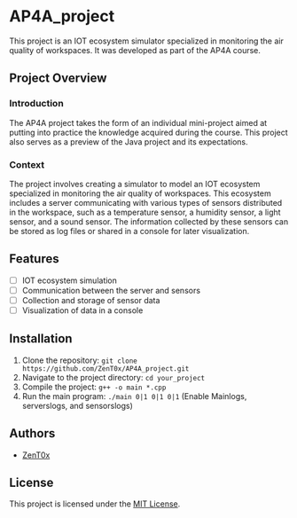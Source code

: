 # AP4A_project

This project is an IOT ecosystem simulator specialized in monitoring the air quality of workspaces. It was developed as part of the AP4A course.

## Project Overview

### Introduction

The AP4A project takes the form of an individual mini-project aimed at putting into practice the knowledge acquired during the course. This project also serves as a preview of the Java project and its expectations.
### Context

The project involves creating a simulator to model an IOT ecosystem specialized in monitoring the air quality of workspaces. This ecosystem includes a server communicating with various types of sensors distributed in the workspace, such as a temperature sensor, a humidity sensor, a light sensor, and a sound sensor. The information collected by these sensors can be stored as log files or shared in a console for later visualization.

## Features

- [ ] IOT ecosystem simulation
- [ ] Communication between the server and sensors
- [ ] Collection and storage of sensor data
- [ ] Visualization of data in a console

## Installation

1. Clone the repository: `git clone https://github.com/ZenT0x/AP4A_project.git`
2. Navigate to the project directory: `cd your_project`
3. Compile the project: `g++ -o main *.cpp`
4. Run the main program: `./main 0|1 0|1 0|1` (Enable Mainlogs, serverslogs, and sensorslogs)

## Authors

- [ZenT0x](https://github.com/ZenT0x)

## License

This project is licensed under the [MIT License](https://opensource.org/licenses/MIT).
